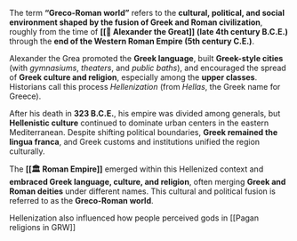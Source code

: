 The term **“Greco-Roman world”** refers to the **cultural, political, and social environment shaped by the fusion of Greek and Roman civilization**, roughly from the time of **[[👑 Alexander the Great]] (late 4th century B.C.E.)** through the **end of the Western Roman Empire (5th century C.E.)**.

Alexander the Grea promoted the **Greek language**, built **Greek-style cities** (with _gymnasiums_, _theaters_, and _public baths_), and encouraged the spread of **Greek culture and religion**, especially among the **upper classes**. Historians call this process _Hellenization_ (from _Hellas_, the Greek name for Greece).

After his death in **323 B.C.E.**, his empire was divided among generals, but **Hellenistic culture** continued to dominate urban centers in the eastern Mediterranean. Despite shifting political boundaries, **Greek remained the lingua franca**, and Greek customs and institutions unified the region culturally.

The **[[🏛️ Roman Empire]]** emerged within this Hellenized context and **embraced Greek language, culture, and religion**, often merging **Greek and Roman deities** under different names. This cultural and political fusion is referred to as the **Greco-Roman world**.

Hellenization also influenced how people perceived gods in  [[Pagan religions in GRW]]
